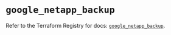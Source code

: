# `google_netapp_backup`

Refer to the Terraform Registry for docs: [`google_netapp_backup`](https://registry.terraform.io/providers/hashicorp/google-beta/6.45.0/docs/resources/google_netapp_backup).
